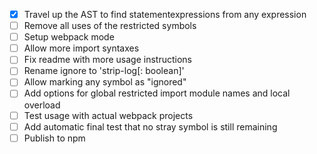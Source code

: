 - [X] Travel up the AST to find statementexpressions from any expression
- [ ] Remove all uses of the restricted symbols
- [ ] Setup webpack mode
- [ ] Allow more import syntaxes
- [ ] Fix readme with more usage instructions
- [ ] Rename ignore to 'strip-log[: boolean]'
- [ ] Allow marking any symbol as "ignored"
- [ ] Add options for global restricted import module names and local overload
- [ ] Test usage with actual webpack projects
- [ ] Add automatic final test that no stray symbol is still remaining
- [ ] Publish to npm